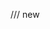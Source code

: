 <script type="text/javascript" src="https://cdn.weglot.com/weglot.min.js"></script>
<script>
// init Weglot
Weglot.initialize({
	api_key: 'wg_f391b647f05ec16b062af10bb9b0fe274'
});

// on Weglot init
Weglot.on('initialized', ()=>{
	// get the current active language
  const currentLang = Weglot.getCurrentLang();
  // call updateDropdownLinks function
  updateSW5DropdownLinks(currentLang); 
});

// for each of the .wg-element-wrapper language links
document.querySelectorAll('.wg-element-wrapper.sw5 [lang]').forEach((link)=>{
		// add a click event listener
		link.addEventListener('click', function(e){
    	// prevent default
			e.preventDefault();
      // switch to the current active language      
      Weglot.switchTo(this.getAttribute('lang'));
      // call updateDropdownLinks function
      updateSW5DropdownLinks(this.getAttribute('lang'));
		});
});

// updateDropdownLinks function
function updateSW5DropdownLinks(currentLang){ 
	// get the wrapper element
	const $wrapper = document.querySelector('.wg-element-wrapper.sw5'); 
  // if the .w-dropdown-toggle is not the current active language
 	if($wrapper.querySelector('.w-dropdown-toggle').getAttribute('lang') !== currentLang){
  	// get the current active language link
  	const $activeLangLink = $wrapper.querySelector('[lang='+currentLang+']');
    // swap the dropdown toggle's text with the current active language link text
		const $toggle = $activeLangLink.closest('.wg-element-wrapper').querySelector('.w-dropdown-toggle');
  	const toggleTxt = $toggle.textContent; 
  	const activeLangLinkTxt = $activeLangLink.textContent;
  	$toggle.querySelector('div').textContent = activeLangLinkTxt;
  	$activeLangLink.textContent = toggleTxt;
  	// swap the dropdown toggle's lang attr with the current active language link lang attr  
  	const lang = $activeLangLink.getAttribute('lang');
		const toggleLang = $toggle.getAttribute('lang');
		$toggle.setAttribute('lang', lang);
		$activeLangLink.setAttribute('lang', toggleLang);
  }
}
</script>
<script
	src="https://cdn.jsdelivr.net/gh/Kava-Labs/webflow-scripts@e5f75d20e08e7b75f1f514d5264c448b47a9ba4e/kava-stats.min.js"
>
</script>


<style>
.metric-blur::after {
   content: "";
   display: block;
   width: 100%;
   height: 100%;
   border-radius: 6px;
   background-image: linear-gradient(90deg, rgba(210, 210, 210, 0) 0, rgba(210, 210, 210, .4) 50%, rgba(210, 210, 210, 0) 100%);
   background-size: 80% 100%;
   background-position: -150% 0;
   background-repeat: no-repeat;
   animation: loading 1.5s infinite;
}

@keyframes loading {
  to {
	  background-position: 350% 0;
  }
}

.metric-blur.without-after::after {
  content: none;
}
</style>


/// new 
<script type="text/javascript" src="https://cdn.weglot.com/weglot.min.js"></script>
<script>
// init Weglot
Weglot.initialize({
	api_key: 'wg_f391b647f05ec16b062af10bb9b0fe274'
});

// on Weglot init
Weglot.on('initialized', ()=>{
	// get the current active language
  const currentLang = Weglot.getCurrentLang();
  // call updateDropdownLinks function
  updateSW5DropdownLinks(currentLang); 
});

// for each of the .wg-element-wrapper language links
document.querySelectorAll('.wg-element-wrapper.sw5 [lang]').forEach((link)=>{
		// add a click event listener
		link.addEventListener('click', function(e){
    	// prevent default
			e.preventDefault();
      // switch to the current active language      
      Weglot.switchTo(this.getAttribute('lang'));
      // call updateDropdownLinks function
      updateSW5DropdownLinks(this.getAttribute('lang'));
		});
});

// updateDropdownLinks function
function updateSW5DropdownLinks(currentLang){ 
	// get the wrapper element
	const $wrapper = document.querySelector('.wg-element-wrapper.sw5'); 
  // if the .w-dropdown-toggle is not the current active language
 	if($wrapper.querySelector('.w-dropdown-toggle').getAttribute('lang') !== currentLang){
  	// get the current active language link
  	const $activeLangLink = $wrapper.querySelector('[lang='+currentLang+']');
    // swap the dropdown toggle's text with the current active language link text
		const $toggle = $activeLangLink.closest('.wg-element-wrapper').querySelector('.w-dropdown-toggle');
  	const toggleTxt = $toggle.textContent; 
  	const activeLangLinkTxt = $activeLangLink.textContent;
  	$toggle.querySelector('div').textContent = activeLangLinkTxt;
  	$activeLangLink.textContent = toggleTxt;
  	// swap the dropdown toggle's lang attr with the current active language link lang attr  
  	const lang = $activeLangLink.getAttribute('lang');
		const toggleLang = $toggle.getAttribute('lang');
		$toggle.setAttribute('lang', lang);
		$activeLangLink.setAttribute('lang', toggleLang);
  }
}
</script>
<script
	src="https://cdn.jsdelivr.net/gh/Kava-Labs/webflow-scripts@d3dad429a512531910d956aafd40789c0c978564/kava-stats.min.js"
>
</script>


<style>
.metric-blur::after {
   content: "";
   display: block;
   width: 100%;
   height: 100%;
   border-radius: 6px;
   background-image: linear-gradient(90deg, rgba(210, 210, 210, 0) 0, rgba(210, 210, 210, .4) 50%, rgba(210, 210, 210, 0) 100%);
   background-size: 80% 100%;
   background-position: -150% 0;
   background-repeat: no-repeat;
   animation: loading 1.5s infinite;
}

@keyframes loading {
  to {
	  background-position: 350% 0;
  }
}

.metric-blur.without-after::after {
  content: none;
}
</style>

